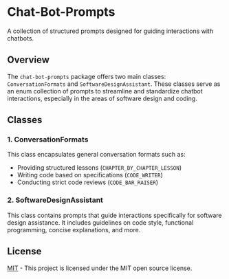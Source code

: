 # Chat-Bot-Prompts

A collection of structured prompts designed for guiding interactions with chatbots.

## Overview

The `chat-bot-prompts` package offers two main classes: `ConversationFormats` and `SoftwareDesignAssistant`. These classes serve as an enum collection of prompts to streamline and standardize chatbot interactions, especially in the areas of software design and coding.

## Classes

### 1. ConversationFormats

This class encapsulates general conversation formats such as:
- Providing structured lessons (`CHAPTER_BY_CHAPTER_LESSON`)
- Writing code based on specifications (`CODE_WRITER`)
- Conducting strict code reviews (`CODE_BAR_RAISER`)

### 2. SoftwareDesignAssistant

This class contains prompts that guide interactions specifically for software design assistance. It includes guidelines on code style, functional programming, concise explanations, and more.

## License

[MIT](https://opensource.org/licenses/MIT) - This project is licensed under the MIT open source license.
